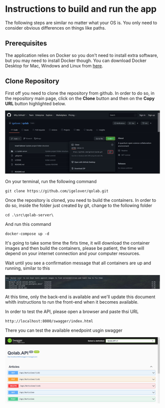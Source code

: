 # Instructions to build and run the app

The following steps are similar no matter what your OS is. You only need to consider obvious differences on things like paths.

## Prerequisites

The application relies on Docker so you don't need to install extra software, but you may need to install Docker though. You can download Docker Desktop for Mac, Windows and Linux from [here](https://www.docker.com/products/docker-desktop).

## Clone Repository

First off you need to clone the repository from github. In order to do so, in the repository main page, click on the **Clone** button and then on the **Copy URL** button highlighted below.

![clone](clone.jpg "Clone Repository")

On your terminal, run the following command

~~~
git clone https://github.com/igelover/qolab.git
~~~

Once the repository is cloned, you need to build the containers. In order to do so, inside the folder just created by git, change to the following folder

~~~
cd .\src\qolab-server\
~~~

And run this command

~~~
docker-compose up -d
~~~

It's going to take some time the firts time, it will download the container images and then build the containers, please be patient, the time will depend on your internet connection and your computer resources.

Wait until you see a confirmation message that all containers are up and running, similar to this

![docker](docker.jpg "docker-compose result")

At this time, only the back-end is available and we'll update this document whith instructions to run the front-end when it becomes available.

In order to test the API, please open a browser and paste thsi URL

~~~
http://localhost:8000/swagger/index.html
~~~

There you can test the available enedpoint usgin swagger

![swagger](swagger.jpg "Test using swagger")
